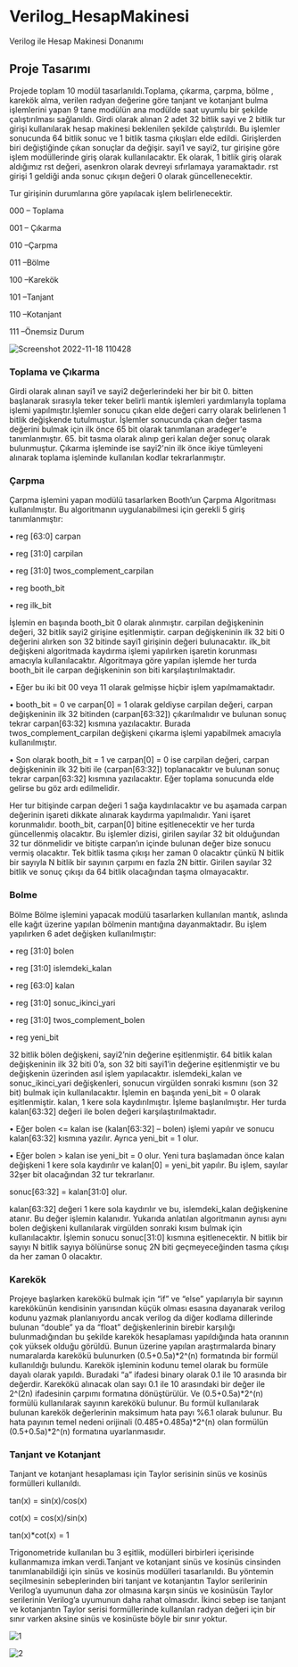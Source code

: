 # Verilog_HesapMakinesi

Verilog ile Hesap Makinesi Donanımı

## Proje Tasarımı

Projede toplam 10 modül tasarlanıldı.Toplama, çıkarma, çarpma, bölme , karekök alma, 
verilen radyan değerine göre tanjant ve kotanjant bulma işlemlerini yapan 9 tane modülün ana 
modülde saat uyumlu bir şekilde çalıştırılması sağlanıldı. Girdi olarak alınan 2 adet 32 bitlik 
sayi ve 2 bitlik tur girişi kullanılarak hesap makinesi beklenilen şekilde çalıştırıldı. Bu 
işlemler sonucunda 64 bitlik sonuc ve 1 bitlik tasma çıkışları elde edildi.
Girişlerden biri değiştiğinde çıkan sonuçlar da değişir. sayi1 ve sayi2, tur girişine göre işlem 
modüllerinde giriş olarak kullanılacaktır. Ek olarak, 1 bitlik giriş olarak aldığımız rst değeri, 
asenkron olarak devreyi sıfırlamaya yaramaktadır. rst girişi 1 geldiği anda sonuc çıkışın 
değeri 0 olarak güncellenecektir.

Tur girişinin durumlarına göre yapılacak işlem belirlenecektir.

000 – Toplama

001 – Çıkarma

010 –Çarpma

011 –Bölme

100 –Karekök

101 –Tanjant

110 –Kotanjant

111 –Önemsiz Durum

![Screenshot 2022-11-18 110428](https://user-images.githubusercontent.com/72623702/202651871-3340d80d-41a6-4654-9f1a-ce142aae6685.png)

### Toplama ve Çıkarma

Girdi olarak alınan sayi1 ve sayi2 değerlerindeki her bir bit 0. bitten başlanarak sırasıyla teker 
teker belirli mantık işlemleri yardımlarıyla toplama işlemi yapılmıştır.İşlemler sonucu çıkan 
elde değeri carry olarak belirlenen 1 bitlik değişkende tutulmuştur. İşlemler sonucunda çıkan 
değer tasma değerini bulmak için ilk önce 65 bit olarak tanımlanan aradeger'e tanımlanmıştır. 
65. bit tasma olarak alınıp geri kalan değer sonuç olarak bulunmuştur. Çıkarma işleminde ise 
sayi2'nin ilk önce ikiye tümleyeni alınarak toplama işleminde kullanılan kodlar 
tekrarlanmıştır.

### Çarpma

Çarpma işlemini yapan modülü tasarlarken Booth’un Çarpma Algoritması kullanılmıştır. Bu 
algoritmanın uygulanabilmesi için gerekli 5 giriş tanımlanmıştır:

• reg [63:0] carpan

• reg [31:0] carpilan

• reg [31:0] twos_complement_carpilan

• reg booth_bit

• reg ilk_bit

İşlemin en başında booth_bit 0 olarak alınmıştır. carpilan değişkeninin değeri, 32 bitlik sayi2 
girişine eşitlenmiştir. carpan değişkeninin ilk 32 biti 0 değerini alırken son 32 bitinde sayi1 
girişinin değeri bulunacaktır. ilk_bit değişkeni algoritmada kaydırma işlemi yapılırken işaretin 
korunması amacıyla kullanılacaktır.
Algoritmaya göre yapılan işlemde her turda booth_bit ile carpan değişkeninin son biti 
karşılaştırılmaktadır. 

• Eğer bu iki bit 00 veya 11 olarak gelmişse hiçbir işlem yapılmamaktadır. 

• booth_bit = 0 ve carpan[0] = 1 olarak geldiyse carpilan değeri, carpan değişkeninin ilk 
32 bitinden (carpan[63:32]) çıkarılmalıdır ve bulunan sonuç tekrar carpan[63:32] kısmına 
yazılacaktır. Burada twos_complement_carpilan değişkeni çıkarma işlemi yapabilmek 
amacıyla kullanılmıştır.

• Son olarak booth_bit = 1 ve carpan[0] = 0 ise carpilan değeri, carpan değişkeninin ilk 
32 biti ile (carpan[63:32]) toplanacaktır ve bulunan sonuç tekrar carpan[63:32] kısmına 
yazılacaktır. Eğer toplama sonucunda elde gelirse bu göz ardı edilmelidir.

Her tur bitişinde carpan değeri 1 sağa kaydırılacaktır ve bu aşamada carpan değerinin işareti 
dikkate alınarak kaydırma yapılmalıdır. Yani işaret korunmalıdır. booth_bit, carpan[0] bitine 
eşitlenecektir ve her turda güncellenmiş olacaktır.
Bu işlemler dizisi, girilen sayılar 32 bit olduğundan 32 tur dönmelidir ve bitişte carpan’ın 
içinde bulunan değer bize sonucu vermiş olacaktır.
Tek bitlik tasma çıkışı her zaman 0 olacaktır çünkü N bitlik bir sayıyla N bitlik bir sayının 
çarpımı en fazla 2N bittir. Girilen sayılar 32 bitlik ve sonuç çıkışı da 64 bitlik olacağından 
taşma olmayacaktır.

### Bolme 

Bölme
Bölme işlemini yapacak modülü tasarlarken kullanılan mantık, aslında elle kağıt üzerine 
yapılan bölmenin mantığına dayanmaktadır. Bu işlem yapılırken 6 adet değişken 
kullanılmıştır:

• reg [31:0] bolen

• reg [31:0] islemdeki_kalan

• reg [63:0] kalan

• reg [31:0] sonuc_ikinci_yari

• reg [31:0] twos_complement_bolen

• reg yeni_bit

32 bitlik bölen değişkeni, sayi2’nin değerine eşitlenmiştir. 64 bitlik kalan değişkeninin ilk 32 
biti 0’a, son 32 biti sayi1’in değerine eşitlenmiştir ve bu değişkenin üzerinden asıl işlem 
yapılacaktır. islemdeki_kalan ve sonuc_ikinci_yari değişkenleri, sonucun virgülden sonraki 
kısmını (son 32 bit) bulmak için kullanılacaktır.
İşlemin en başında yeni_bit = 0 olarak eşitlenmiştir. kalan, 1 kere sola kaydırılmıştır. İşleme 
başlanılmıştır.
Her turda kalan[63:32] değeri ile bolen değeri karşılaştırılmaktadır.

• Eğer bolen <= kalan ise (kalan[63:32] – bolen) işlemi yapılır ve sonucu kalan[63:32] 
kısmına yazılır. Ayrıca yeni_bit = 1 olur.

• Eğer bolen > kalan ise yeni_bit = 0 olur.
Yeni tura başlamadan önce kalan değişkeni 1 kere sola kaydırılır ve kalan[0] = yeni_bit 
yapılır. Bu işlem, sayılar 32şer bit olacağından 32 tur tekrarlanır.

sonuc[63:32] = kalan[31:0] olur.

kalan[63:32] değeri 1 kere sola kaydırılır ve bu, islemdeki_kalan değişkenine atanır. Bu değer 
işlemin kalanıdır. Yukarıda anlatılan algoritmanın aynısı aynı bolen değişkeni kullanılarak 
virgülden sonraki kısım bulmak için kullanılacaktır. İşlemin sonucu sonuc[31:0] kısmına 
eşitlenecektir.
N bitlik bir sayıyı N bitlik sayıya bölünürse sonuç 2N biti geçmeyeceğinden tasma çıkışı da 
her zaman 0 olacaktır.

### Karekök

Projeye başlarken karekökü bulmak için “if” ve “else” yapılarıyla bir sayının karekökünün 
kendisinin yarısından küçük olması esasına dayanarak verilog kodunu yazmak planlanıyordu 
ancak verilog da diğer kodlama dillerinde bulunan “double” ya da “float” değişkenlerinin 
birebir karşılığı bulunmadığından bu şekilde karekök hesaplaması yapıldığında hata oranının 
çok yüksek olduğu görüldü. Bunun üzerine yapılan araştırmalarda binary numaralarda 
karekökü bulunurken (0.5+0.5a)*2^(n) formatında bir formül kullanıldığı bulundu. Karekök işleminin kodunu temel olarak bu formüle dayalı olarak yapıldı. Buradaki “a” ifadesi binary 
olarak 0.1 ile 10 arasında bir değerdir. Karekökü alınacak olan sayı 0.1 ile 10 arasındaki bir 
değer ile 2^(2n) ifadesinin çarpımı formatına dönüştürülür. Ve (0.5+0.5a)*2^(n) formülü 
kullanılarak sayının karekökü bulunur. Bu formül kullanılarak bulunan karekök değerlerinin 
maksimum hata payı %6.1 olarak bulunur. Bu hata payının temel nedeni orijinali 
(0.485+0.485a)*2^(n) olan formülün (0.5+0.5a)*2^(n) formatına uyarlanmasıdır.

### Tanjant ve Kotanjant

Tanjant ve kotanjant hesaplaması için Taylor serisinin sinüs ve kosinüs formülleri kullanıldı.

tan(x) = sin(x)/cos(x)

cot(x) = cos(x)/sin(x)

tan(x)*cot(x) = 1 

Trigonometride kullanılan bu 3 eşitlik, modülleri birbirleri içerisinde kullanmamıza imkan 
verdi.Tanjant ve kotanjant sinüs ve kosinüs cinsinden tanımlanabildiği için sinüs ve kosinüs
modülleri tasarlanıldı.
Bu yöntemin seçilmesinin sebeplerinden biri tanjant ve kotanjantın Taylor serilerinin 
Verilog’a uyumunun daha zor olmasına karşın sinüs ve kosinüsün Taylor serilerinin Verilog’a 
uyumunun daha rahat olmasıdır. İkinci sebep ise tanjant ve kotanjantın Taylor serisi 
formüllerinde kullanılan radyan değeri için bir sınır varken aksine sinüs ve kosinüste böyle 
bir sınır yoktur.

![1](https://user-images.githubusercontent.com/72623702/202652979-1acb67ca-5c54-49ce-bb2f-197ae576ca64.png)


![2](https://user-images.githubusercontent.com/72623702/202652996-215aae9b-8903-416d-913f-235cc130a191.png)
